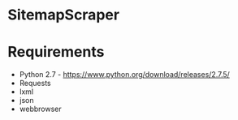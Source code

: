 # SitemapScraper

# Requirements
  - Python 2.7 - https://www.python.org/download/releases/2.7.5/
  - Requests
  - lxml
  - json
  - webbrowser

